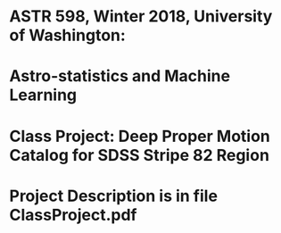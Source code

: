 
# ASTR 598, Winter 2018, University of Washington: 
# Astro-statistics and Machine Learning

# Class Project: Deep Proper Motion Catalog for SDSS Stripe 82 Region

# Project Description is in file ClassProject.pdf 
